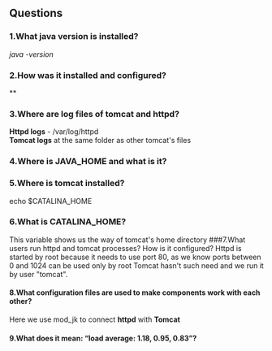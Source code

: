 



## Questions


### 1.What java version is installed?

*java -version*

### 2.How was it installed and configured?
**

### 3.Where are log files of tomcat and httpd?
 **Httpd logs** - /var/log/httpd  
 **Tomcat logs** at the same folder as other tomcat's files  

### 4.Where is JAVA_HOME and what is it?
### 5.Where is tomcat installed?
echo $CATALINA_HOME
### 6.What is CATALINA_HOME?
This variable shows us the way of tomcat's home directory
###7.What users run httpd and tomcat processes? How is it configured?
Httpd is started by root because it needs to use port 80, as we know ports between 0 and 1024 can be used only by root
Tomcat hasn't such need and we run it by user "tomcat".
#### 8.What configuration files are used to make components work with each other?
Here we use mod_jk to connect **httpd** with **Tomcat** 
#### 9.What does it mean: “load average: 1.18, 0.95, 0.83”?
